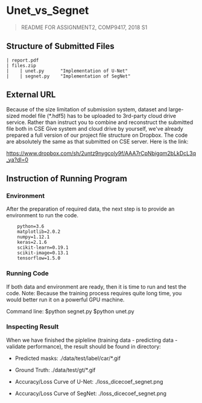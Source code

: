 # Unet_vs_Segnet 
> README FOR ASSIGNMENT2, COMP9417, 2018 S1

## Structure of Submitted Files
	| report.pdf
	| files.zip
	|    | unet.py    	"Implementation of U-Net"
	|    | segnet.py	"Implementation of SegNet"


## External URL
Because of the size limitation of submission system, dataset and large-sized model file (*.hdf5) has to be uploaded to 
3rd-party cloud drive service. Rather than instruct you to combine and reconstruct the submitted file both in CSE Give system 
and cloud drive by yourself, we've already prepared a full version of our project file structure on Dropbox. The code are 
absolutely the same as that submitted on CSE server. Here is the link:

https://www.dropbox.com/sh/2untz9nygcoly9f/AAA7rCpNbigqm2bLkDcL3q_ya?dl=0


## Instruction of Running Program
### Environment
After the preparation of required data, the next step is to provide an environment to run the code.

		python=3.6
		matplotlib=2.0.2
		numpy=1.12.1
		keras=2.1.6
		scikit-learn=0.19.1
		scikit-image=0.13.1
		tensorflow=1.5.0
		
### Running Code
If both data and environment are ready, then it is time to run and test the code.
Note: Because the training process requires quite long time, you would better run it on a powerful GPU machine.

Command line:
		$python segnet.py
		$python unet.py

### Inspecting Result
When we have finished the pipleline (training data - predicting data - validate performance), the result should be found
in directory:

* Predicted masks: ./data/test/label/car/*.gif
* Ground Truth: ./data/test/gt/*.gif

* Accuracy/Loss Curve of U-Net: ./loss_dicecoef_segnet.png
* Accuracy/Loss Curve of SegNet: ./loss_dicecoef_segnet.png
		
